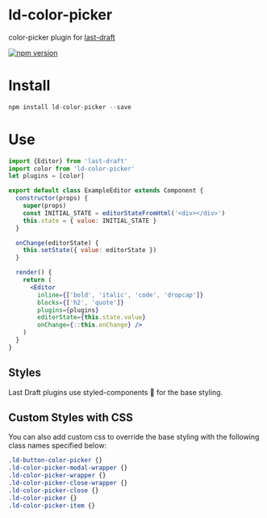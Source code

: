 # ld-color-picker
color-picker plugin for [last-draft](http://lastdraft.vace.nz)

[![npm version](https://badge.fury.io/js/ld-color-picker.svg)](https://badge.fury.io/js/ld-color-picker)

# Install
```jsx
npm install ld-color-picker --save
```

# Use
```jsx
import {Editor} from 'last-draft'
import color from 'ld-color-picker'
let plugins = [color]

export default class ExampleEditor extends Component {
  constructor(props) {
    super(props)
    const INITIAL_STATE = editorStateFromHtml('<div></div>')
    this.state = { value: INITIAL_STATE }
  }

  onChange(editorState) {
    this.setState({ value: editorState })
  }

  render() {
    return (
      <Editor
        inline={['bold', 'italic', 'code', 'dropcap']}
        blocks={['h2', 'quote']}
        plugins={plugins}
        editorState={this.state.value}
        onChange={::this.onChange} />
    )
  }
}
```

## Styles

Last Draft plugins use styled-components 💅 for the base styling.

## Custom Styles with CSS

You can also add custom css to override the base styling with the following class names specified below:

```css
.ld-button-color-picker {}
.ld-color-picker-modal-wrapper {}
.ld-color-picker-wrapper {}
.ld-color-picker-close-wrapper {}
.ld-color-picker-close {}
.ld-color-picker {}
.ld-color-picker-item {}
```
